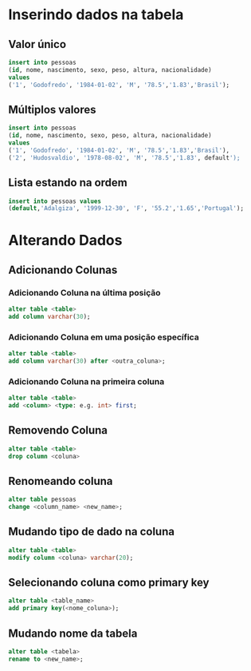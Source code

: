 # Inserindo dados na tabela

## Valor único
```sql
insert into pessoas
(id, nome, nascimento, sexo, peso, altura, nacionalidade)
values
('1', 'Godofredo', '1984-01-02', 'M', '78.5','1.83','Brasil');
```

## Múltiplos valores
```sql
insert into pessoas
(id, nome, nascimento, sexo, peso, altura, nacionalidade)
values
('1', 'Godofredo', '1984-01-02', 'M', '78.5','1.83','Brasil'),
('2', 'Hudosvaldio', '1978-08-02', 'M', '78.5','1.83', default');
```

## Lista estando na ordem

```sql
insert into pessoas values
(default,'Adalgiza', '1999-12-30', 'F', '55.2','1.65','Portugal');
```

# Alterando Dados 

## Adicionando Colunas

### Adicionando Coluna na última posição
```sql
alter table <table>
add column varchar(30);
```

### Adicionando Coluna em uma posição específica
```sql
alter table <table>
add column varchar(30) after <outra_coluna>;
```

### Adicionando Coluna na primeira coluna
```sql
alter table <table>
add <column> <type: e.g. int> first;
```


## Removendo Coluna
```sql
alter table <table>
drop column <coluna>
```


## Renomeando coluna
```sql
alter table pessoas
change <column_name> <new_name>;
```

## Mudando tipo de dado na coluna 

```sql
alter table <table>
modify column <coluna> varchar(20);
```

## Selecionando coluna como primary key 

```sql
alter table <table_name>
add primary key(<nome_coluna>);
```

## Mudando nome da tabela

```sql
alter table <tabela>
rename to <new_name>;
```
